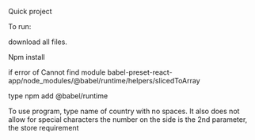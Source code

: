 Quick project

To run:

download all files. 

Npm install

if error of Cannot find module babel-preset-react-app/node_modules/@babel/runtime/helpers/slicedToArray

type npm add @babel/runtime

To use program, type name of country with no spaces. It also does not allow for special characters
the number on the side is the 2nd parameter, the store requirement
